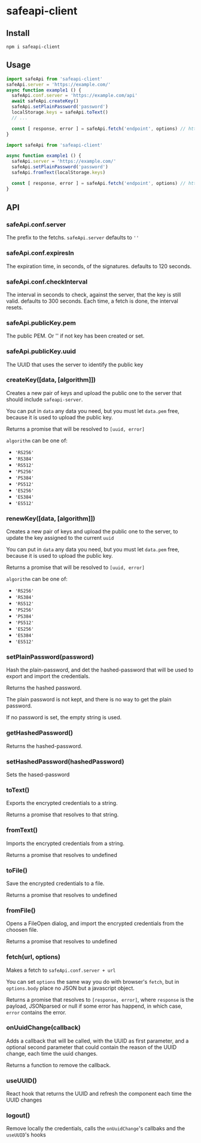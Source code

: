 # safeapi-client

## Install
```
npm i safeapi-client
```

## Usage
```javascript
import safeApi from 'safeapi-client'
safeApi.server = 'https://example.com/'
async function example1 () {
  safeApi.conf.server = 'https://example.com/api'
  await safeApi.createKey()
  safeApi.setPlainPassword('password')
  localStorage.keys = safeApi.toText()
  // ...

  const [ response, error ] = safeApi.fetch('endpoint', options) // https://example.com/endpoint
}
```

```javascript
import safeApi from 'safeapi-client'

async function example1 () {
  safeApi.server = 'https://example.com/'
  safeApi.setPlainPassword('password')
  safeApi.fromText(localStorage.keys)

  const [ response, error ] = safeApi.fetch('endpoint', options) // https://example.com/endpoint
}
```

## API

### safeApi.conf.server
The prefix to the fetchs.
`safeApi.server` defaults to `''`

### safeApi.conf.expiresIn
The expiration time, in seconds, of the signatures. defaults to 120 seconds.

### safeApi.conf.checkInterval
The interval in seconds to check, against the server, that the key is still valid. defaults to 300 seconds.
Each time, a fetch is done, the interval resets.

### safeApi.publicKey.pem
The public PEM. Or '' if not key has been created or set.

### safeApi.publicKey.uuid
The UUID that uses the server to identify the public key

### createKey([data, [algorithm]])
Creates a new pair of keys and upload the public one to the server that should include `safeapi-server`.

You can put in `data` any data you need, but you must let `data.pem` free, because it is used to upload the public key.

Returns a promise that will be resolved to `[uuid, error]`

`algorithm` can be one of:

* `'RS256'`
* `'RS384'`
* `'RS512'`
* `'PS256'`
* `'PS384'`
* `'PS512'`
* `'ES256'`
* `'ES384'`
* `'ES512'`

### renewKey([data, [algorithm]])
Creates a new pair of keys and upload the public one to the server, to update the key assigned to the current `uuid`

You can put in `data` any data you need, but you must let `data.pem` free, because it is used to upload the public key.

Returns a promise that will be resolved to `[uuid, error]`

`algorithm` can be one of:

* `'RS256'`
* `'RS384'`
* `'RS512'`
* `'PS256'`
* `'PS384'`
* `'PS512'`
* `'ES256'`
* `'ES384'`
* `'ES512'`


### setPlainPassword(password)
Hash the plain-password, and det the hashed-password that will be used to export and import the credentials.

Returns the hashed password.

The plain password is not kept, and there is no way to get the plain password.

If no password is set, the empty string is used.

### getHashedPassword()
Returns the hashed-password.

### setHashedPassword(hashedPassword)
Sets the hased-password

### toText()
Exports the encrypted credentials to a string.

Returns a promise that resolves to that string.

### fromText()
Imports the encrypted credentials from a string.

Returns a promise that resolves to undefined

### toFile()
Save the encrypted credentials to a file.

Returns a promise that resolves to undefined

### fromFile()
Opens a FileOpen dialog, and import the encrypted credentials from the choosen file.

Returns a promise that resolves to undefined

### fetch(url, options)
Makes a fetch to `safeApi.conf.server + url`

You can set `options` the same way you do with browser's `fetch`, but in `options.body` place no JSON but a javascript object.

Returns a promise that resolves to `[response, error]`, where `response` is the payload, JSONparsed or null if some error has happend, in which case, `error` contains the error.

### onUuidChange(callback)
Adds a callback that will be called, with the UUID as first parameter, and a optional second parameter that could contain the reason of the UUID change, each time the uuid changes.

Returns a function to remove the callback.

### useUUID()
React hook that returns the UUID and refresh the component each time the UUID changes

### logout()
Remove locally the credentials, calls the `onUuidChange`'s callbaks and the `useUUID`'s hooks
